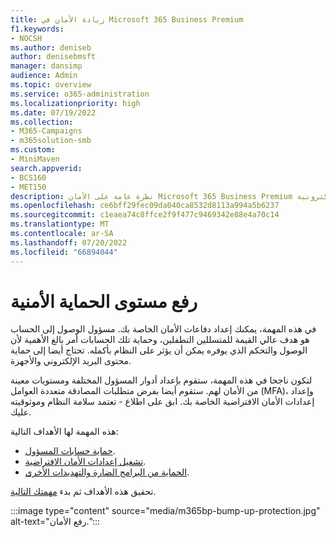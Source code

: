```yaml
---
title: زيادة الأمان في Microsoft 365 Business Premium
f1.keywords:
- NOCSH
ms.author: deniseb
author: denisebmsft
manager: dansimp
audience: Admin
ms.topic: overview
ms.service: o365-administration
ms.localizationpriority: high
ms.date: 07/19/2022
ms.collection:
- M365-Campaigns
- m365solution-smb
ms.custom:
- MiniMaven
search.appverid:
- BCS160
- MET150
description: نظرة عامة على الأمان Microsoft 365 Business Premium التي توفر أدوات الأمان عبر الإنترنت مثل المصادقة متعددة العوامل التي يمكنك استخدامها لمنع الهجمات الإلكترونية.
ms.openlocfilehash: ce6bff29fec09da040ca8532d8113a994a5b6237
ms.sourcegitcommit: c1eaea74c8ffce2f9f477c9469342e88e4a70c14
ms.translationtype: MT
ms.contentlocale: ar-SA
ms.lasthandoff: 07/20/2022
ms.locfileid: "66894044"
---
```

# <a name="bump-up-security"></a>رفع مستوى الحماية الأمنية

في هذه المهمة، يمكنك إعداد دفاعات الأمان الخاصة بك. مسؤول الوصول إلى الحساب هو هدف عالي القيمة للمتسللين التطفلين، وحماية تلك الحسابات أمر بالغ الأهمية لأن الوصول والتحكم الذي يوفره يمكن أن يؤثر على النظام بأكمله. تحتاج أيضا إلى حماية محتوى البريد الإلكتروني والأجهزة.

لتكون ناجحا في هذه المهمة، ستقوم بإعداد أدوار المسؤول المختلفة ومستويات معينة من الأمان لهم. ستقوم أيضا بفرض متطلبات المصادقة متعددة العوامل (MFA)، وإعداد إعدادات الأمان الافتراضية الخاصة بك. ابق على اطلاع - تعتمد سلامة النظام وموثوقيته عليك.

هذه المهمة لها الأهداف التالية:

- [حماية حسابات المسؤول](m365bp-protect-admin-accounts.md).
- [تشغيل إعدادات الأمان الافتراضية](m365bp-conditional-access.md).
- [الحماية من البرامج الضارة والتهديدات الأخرى](m365bp-increase-protection.md).

تحقيق هذه الأهداف ثم بدء [مهمتك التالية](m365bp-devices-overview.md).

:::image type="content" source="media/m365bp-bump-up-protection.jpg" alt-text="رفع الأمان.":::

